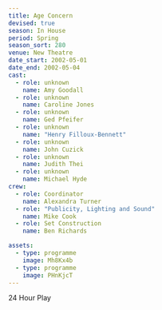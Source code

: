 ```yaml
---
title: Age Concern
devised: true
season: In House
period: Spring
season_sort: 280
venue: New Theatre
date_start: 2002-05-01
date_end: 2002-05-04
cast:
  - role: unknown
    name: Amy Goodall
  - role: unknown
    name: Caroline Jones
  - role: unknown
    name: Ged Pfeifer
  - role: unknown
    name: "Henry Filloux-Bennett"
  - role: unknown
    name: John Cuzick
  - role: unknown
    name: Judith Thei
  - role: unknown
    name: Michael Hyde
crew:
  - role: Coordinator
    name: Alexandra Turner
  - role: "Publicity, Lighting and Sound"
    name: Mike Cook
  - role: Set Construction
    name: Ben Richards

assets:
  - type: programme
    image: Mh8Kx4b
  - type: programme
    image: PHnKjcT
---
```


24 Hour Play
